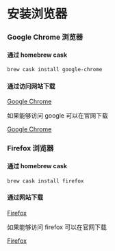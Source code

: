 # 安装浏览器

### Google Chrome 浏览器

#### 通过 homebrew cask

```bash
brew cask install google-chrome
```

#### 通过访问网站下载

[Google Chrome](https://chrome.en.softonic.com/mac)

如果能够访问 google 可以在官网下载

[Google Chrome](https://www.google.com/chrome/)

### Firefox 浏览器

#### 通过 homebrew cask

```bash
brew cask install firefox
```

#### 通过网站下载

[Firefox](https://mozilla-firefox.en.softonic.com/mac)

如果能够访问 firefox 可以在官网下载

[Firefox](https://www.firefox.com.cn/)
